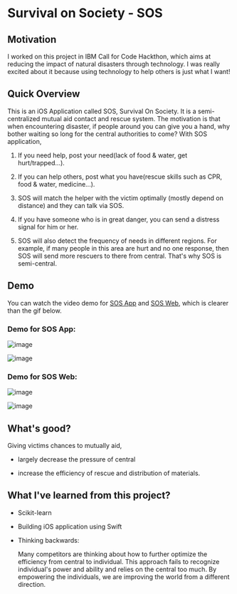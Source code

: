 # Survival on Society - SOS

## Motivation
I worked on this project in IBM Call for Code Hackthon, which aims at reducing the impact of natural disasters through technology.
I was really excited about it because using technology to help others is just what I want!

## Quick Overview
This is an iOS Application called SOS, Survival On Society. It is a semi-centralized mutual aid contact and rescue system. The motivation is that when encountering disaster, if people around you can give you a hand, why bother waiting so long for the central authorities to come? With SOS application,

1. If you need help, post your need(lack of food & water, get hurt/trapped...).

2. If you can help others, post what you have(rescue skills such as CPR, food & water, medicine...).

3. SOS will match the helper with the victim optimally (mostly depend on distance) and they can talk via SOS.

4. If you have someone who is in great danger, you can send a distress signal for him or her.

5. SOS will also detect the frequency of needs in different regions. For example, if many people in this area are hurt and no one response, then SOS will send more rescuers to there from central. That's why SOS is semi-central.


## Demo
You can watch the video demo for [SOS App](https://github.com/Adia-wty/Survival-On-Society_SOS/blob/master/Demo/App%20Demo.mp4) and [SOS Web](https://github.com/Adia-wty/Survival-On-Society_SOS/blob/master/Demo/Web%20Demo.mp4), which is clearer than the gif below.

### Demo for SOS App:
![image](https://github.com/Adia-wty/Survival-On-Society_SOS/blob/master/Demo/App_demo_1.gif)

![image](https://github.com/Adia-wty/Survival-On-Society_SOS/blob/master/Demo/App_demo_2.gif)

### Demo for SOS Web:
![image](https://github.com/Adia-wty/Survival-On-Society_SOS/blob/master/Demo/web_demo_1.gif)

![image](https://github.com/Adia-wty/Survival-On-Society_SOS/blob/master/Demo/web_demo_2.gif)


## What's good?
Giving victims chances to mutually aid,

* largely decrease the pressure of central

* increase the efficiency of rescue and distribution of materials. 

## What I've learned from this project?
* Scikit-learn

* Building iOS application using Swift

* Thinking backwards: 

    Many competitors are thinking about how to further optimize the efficiency from central to individual. This approach fails to recognize individual's power and ability and relies on the central too much. By empowering the individuals, we are improving the world from a different direction.
